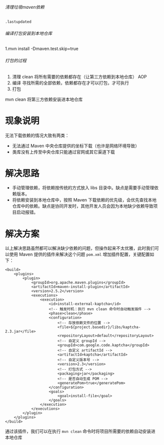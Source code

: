 ###### 清理垃圾maven依赖
`.lastupdated`

###### 编译打包安装到本地仓库
1.mvn install -Dmaven.test.skip=true 

###### 打包的过程
1. 清理 clean
    将所有需要的依赖都存在（让第三方依赖到本地仓库） AOP
2. 编译
    寻找所需的全部依赖，依赖都存在才可以打包，才可执行
3. 打包

mvn clean 将第三方依赖安装进本地仓库
# 现象说明
无法下载依赖的情况大致有两类：

- 无法通过 Maven 中央仓库提供的坐标下载（也许是网络环境导致）
- 类库没有上传至中央仓库只能通过官网或其它渠道下载

# 解决思路
- 手动管理依赖，将依赖按传统的方式放入 libs 目录中。缺点是需要手动管理依赖版本。
- 将依赖安装到本地仓库中，按照 Maven 下载依赖的优先级，会优先查找本地仓库中的依赖。缺点是协同开发时，其他开发人员会因为本地缺少依赖导致项目启动报错。

# 解决方案
以上解决思路虽然都可以解决缺少依赖的问题，但操作起来不太优雅，此时我们可以使用 Maven 提供的插件来解决这个问题
`pom.xml` 增加插件配置，关键配置如下：
```
<build>
    <plugins>
        <plugin>
            <groupId>org.apache.maven.plugins</groupId>
            <artifactId>maven-install-plugin</artifactId>
            <version>2.5.2</version>
            <executions>
                <execution>
                    <id>install-external-kaptcha</id>
                    <!-- 触发时机：执行 mvn clean 命令时自动触发插件 -->
                    <phase>clean</phase>
                    <configuration>
                        <!-- 存放依赖文件的位置 -->
                        <file>${project.basedir}/libs/kaptcha-2.3.jar</file>
                        <repositoryLayout>default</repositoryLayout>
                        <!-- 自定义 groupId -->
                        <groupId>com.google.code.kaptcha</groupId>
                        <!-- 自定义 artifactId -->
                        <artifactId>kaptcha</artifactId>
                        <!-- 自定义版本号 -->
                        <version>2.3</version>
                        <!-- 打包方式 -->
                        <packaging>jar</packaging>
                        <!-- 是否自动生成 POM -->
                        <generatePom>true</generatePom>
                    </configuration>
                    <goals>
                        <goal>install-file</goal>
                    </goals>
                </execution>
            </executions>
        </plugin>
    </plugins>
</build>
```
通过该插件，我们可以在执行 `mvn clean` 命令时将项目所需要的依赖自动安装进本地仓库